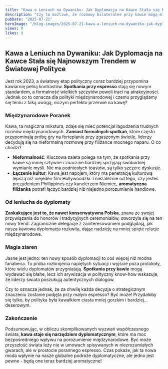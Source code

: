 ```yaml
---
title: "Kawa a Leniuch na Dywaniku: Jak Dyplomacja na Kawce Stała się Najnowszym Trendem w Światowej Polityce"
description: "Czy to możliwe, że rozmowy bilateralne przy kawie mogą mieć większe znaczenie niż wielkie szczyty? Oto jak światowi liderzy odkrywają uroki mniej formalnych spotkań, a dyplomacja przy espresso zyskuje na popularności."
pubDate: "2025-07-21"
heroImage: "/blog-images/2025-07-21-kawa-a-leniuch-na-dywaniku-jak-dyplomacja-na-kawce-staa-si-najnowszym-trendem-w-wiatowej-polityce.png"
views: 0
likes: 0
---
```


## Kawa a Leniuch na Dywaniku: Jak Dyplomacja na Kawce Stała się Najnowszym Trendem w Światowej Polityce

Jest rok 2023, a światowy etap polityczny coraz bardziej przypomina kawiarnię pełną kontrastów. **Spotkania przy espresso** stają się nowym standardem, a formalność wielkich szczytów powoli traci na atrakcyjności. Jednak co to oznacza dla polityki międzynarodowej i czemu przyglądamy się temu z taką uwagą, niczym perfekto przerwie na kawę?

### Międzynarodowe Poranek

Kawa, ta magiczna mikstura, zdaje się mieć potencjał łagodzenia trudnych rozmów międzynarodowych. **Zamiast formalnych spotkań**, które często przypominają próbę gry na fortepianie przy zgaszonym świetle, liderzy decydują się na nieformalną rozmowę przy filiżance mocnego naparu. O co chodzi?

- **Nieformalność**: Kluczowa zaleta polega na tym, że spotkania przy kawie są mniej sztywne i znacznie bardziej sprzyjają swobodnej wymianie myśli. Nie ma podniosłych toastów, są tylko szczere dyskusje.
- **Łączenie kultur**: Kawa jest napojem, który ma penetrację kulturową lepszą niż niejeden film Hollywoodzki. I niezależnie od tego, czy jesteś prezydentem Phillippines czy kanclerzem Niemiec, **aromatyczna filiżanka** potrafi łączyć bardziej niż niejedno porozumienie handlowe.

### Od leniucha do dyplomaty

**Zaskakujące jest to, że nawet konserwatywna Polska**, znana ze swojej przywiązania do honorów i tradycyjnych ceremoniałów, otworzyła się na ten nowy trend. Zagraniczne delegacje z zainteresowaniem podglądają, jak nasza kawowa dyplomacja rozkwita, dając nadzieję na mniej spięte relacje międzynarodowe.

### Magia ziaren

Jasne jest jedno: ten nowy sposób dyplomacji to coś więcej niż modna fanaberia. To próba rozbrojenia napiętych sytuacji i wyjście poza protokoły, które wielu dyplomatów przygniatają. **Spotkania przy kawie** mogą wydawać się błahe, lecz ich arywizacja w polityczny know-how wskazuje, że liderzy świata poszukują autentycznych dialogów.

Czy to oznacza jednak, że za chwilę każda decyzja o strategicznym znaczeniu zostanie podjęta przy małym espresso? Być może! Przydałoby się tylko, by polityka była kawałkiem ciasta mniej gorzkim i bardziej... deserowym.

### Zakończenie

Podsumowując, w obliczu skomplikowanych wyzwań współczesnego świata, **kawa staje się narzędziem dyplomatycznym**, które ma moc bezpośredniego wpływu na porozumienie międzynarodowe. Być może przyszłość świata leży nie w umowach spisywanych w niezrozumiałych gwarach, ale w prostocie porannego espresso. Czas pokaże, jak ta nowa moda wpłynie na nasze globalne podróże dyplomatyczne, ale jedno jest pewne - będą one teraz bardziej aromatyczne!